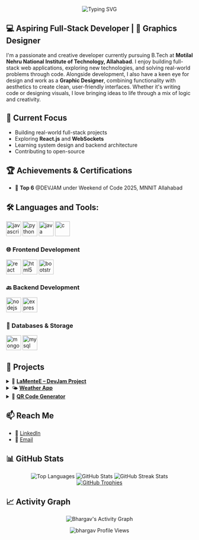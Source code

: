 <p align="center">
  <img src="https://readme-typing-svg.herokuapp.com?font=Fira+Code&size=30&pause=1000&color=000000&center=false&vCenter=true&width=700&lines=👋+Hello+There%2C+I'm+Bhargav+Miyani" alt="Typing SVG" />
</p>

## 💻 Aspiring Full-Stack Developer | 🚀 Graphics Designer

I'm a passionate and creative developer currently pursuing B.Tech at **Motilal Nehru National Institute of Technology, Allahabad**. I enjoy building full-stack web applications, exploring new technologies, and solving real-world problems through code. Alongside development, I also have a keen eye for design and work as a **Graphic Designer**, combining functionality with aesthetics to create clean, user-friendly interfaces. Whether it's writing code or designing visuals, I love bringing ideas to life through a mix of logic and creativity.

## 🎯 Current Focus
- Building real-world full-stack projects
- Exploring **React.js** and **WebSockets**
- Learning system design and backend architecture
- Contributing to open-source

## 🏆 Achievements & Certifications

  -   🚨 **Top 6** @DEVJAM under Weekend of Code 2025, MNNIT Allahabad

## 🛠️ Languages and Tools:

<p align="left">
<a href="https://developer.mozilla.org/en-US/docs/Web/JavaScript" target="_blank" rel="noreferrer"><img src="https://skillicons.dev/icons?i=js" alt="javascript" width="40" height="40"/></a>
<a href="https://www.python.org" target="_blank" rel="noreferrer"><img src="https://skillicons.dev/icons?i=python" alt="python" width="40" height="40"/></a>
<a href="https://www.java.com" target="_blank" rel="noreferrer"><img src="https://skillicons.dev/icons?i=java" alt="java" width="40" height="40"/></a>
<a href="https://www.cprogramming.com/" target="_blank" rel="noreferrer"><img src="https://skillicons.dev/icons?i=c" alt="c" width="40" height="40"/></a>
</p>

### 🌐 Frontend Development
<p align="left">
<a href="https://reactjs.org/" target="_blank" rel="noreferrer"><img src="https://skillicons.dev/icons?i=react" alt="react" width="40" height="40"/></a>
<a href="https://www.w3.org/html/" target="_blank" rel="noreferrer"><img src="https://skillicons.dev/icons?i=html" alt="html5" width="40" height="40"/></a>
<a href="https://getbootstrap.com" target="_blank" rel="noreferrer"><img src="https://skillicons.dev/icons?i=bootstrap" alt="bootstrap" width="40" height="40"/></a>
</p>

### 🔙 Backend Development
<p align="left">
<a href="https://nodejs.org" target="_blank" rel="noreferrer"><img src="https://skillicons.dev/icons?i=nodejs" alt="nodejs" width="40" height="40"/></a>
<a href="https://expressjs.com" target="_blank" rel="noreferrer"><img src="https://skillicons.dev/icons?i=express" alt="express" width="40" height="40"/></a>
</p>

### 💾 Databases & Storage
<p align="left">
<a href="https://www.mongodb.com/" target="_blank" rel="noreferrer"><img src="https://skillicons.dev/icons?i=mongodb" alt="mongodb" width="40" height="40"/></a>
<a href="https://www.mysql.com/" target="_blank" rel="noreferrer"><img src="https://skillicons.dev/icons?i=mysql" alt="mysql" width="40" height="40"/></a>
</p>

## 📌 Projects
<details> <summary>🧠 <strong><a href="https://github.com/Lucifer-08/LaMenteE">LaMenteE – DevJam Project</a></strong></summary>
  
**🎓 Purpose:** A platform designed to connect students with mentors from top colleges, providing personalized guidance, career advice, and industry insights.​

**🔑 Key Features:**

- ***Admin Panel:*** Manage user accounts efficiently.​

- ***Authentication System:*** Includes login, signup, logout, email verification, and password reset functionalities.​

**🛠️ Tech Stack:**

- ***Frontend:*** HTML, CSS, Bootstrap, JavaScript​

- ***Backend:*** PHP​

- ***Database:*** MySQL

</details>

<details> <summary>🌤️ <strong><a href="https://github.com/Lucifer-08/Weather">Weather App</a></strong></summary>
  
**🔍 Purpose:** Provides real-time weather information for any city entered by the user.​
GitHub

**🛠️ Technologies Used:**

- ***Frontend:*** HTML, CSS​

- ***Scripting:*** JavaScript​

- ***API:*** Utilizes a Weather API to fetch current weather data​

**⚙️ Core Features:**

- User inputs a city name to retrieve weather details​

- Displays current weather conditions for the specified city

</details>

<details> <summary>📱 <strong><a href="https://github.com/Lucifer-08/QR-Generator">QR Code Generator</a></strong></summary>
  
**🔍 Purpose:** Generates QR codes for user-entered URLs, facilitating quick and easy sharing or access.​

**🛠️ Technologies Used:**

- ***Frontend:*** HTML, CSS​

- ***Scripting:*** JavaScript​

- ***Library:*** Utilizes qrcode.min.js for QR code generation​

**⚙️ Core Features:**

- User inputs a URL to generate a corresponding QR code​

- Real-time QR code generation upon URL submission​

- Clean and responsive user interface for ease of use

</details>

## 📫 Reach Me
- 📍 [LinkedIn](https://www.linkedin.com/in/bhargav-miyani-3a6243313/)
- 📧 [Email](mailto:bhargavmiyani2909@gmail.com)


## 📊 GitHub Stats

<div align="center">

<img src="https://github-readme-stats.vercel.app/api/top-langs?username=Lucifer-08&show_icons=true&locale=en&layout=compact&theme=tokyonight" alt="Top Languages" />

<img src="https://github-readme-stats.vercel.app/api?username=Lucifer-08&show_icons=true&locale=en&theme=tokyonight&count_private=true&hide_rank=false" alt="GitHub Stats" />

<img src="https://github-readme-streak-stats.herokuapp.com/?user=Lucifer-08&theme=tokyonight" alt="GitHub Streak Stats" />

</div>

<div align="center">
  <a href="https://github.com/ryo-ma/github-profile-trophy"><img src="https://github-profile-trophy.vercel.app/?username=Lucifer-08&theme=tokyonight&no-frame=true&row=1&column=7&margin-w=15&margin-h=15" alt="GitHub Trophies" /></a>
</div>

## 📈 Activity Graph

<div align="center">
<img src="https://github-readme-activity-graph.vercel.app/graph?username=Lucifer-08&theme=tokyo-night&hide_border=true&area=true" alt="Bhargav's Activity Graph" />
</div>

<p align="center"> <img src="https://komarev.com/ghpvc/?username=Lucifer-08&label=Profile%20views&color=0e75b6&style=flat-square" alt="bhargav Profile Views" /> </p>

</div>
